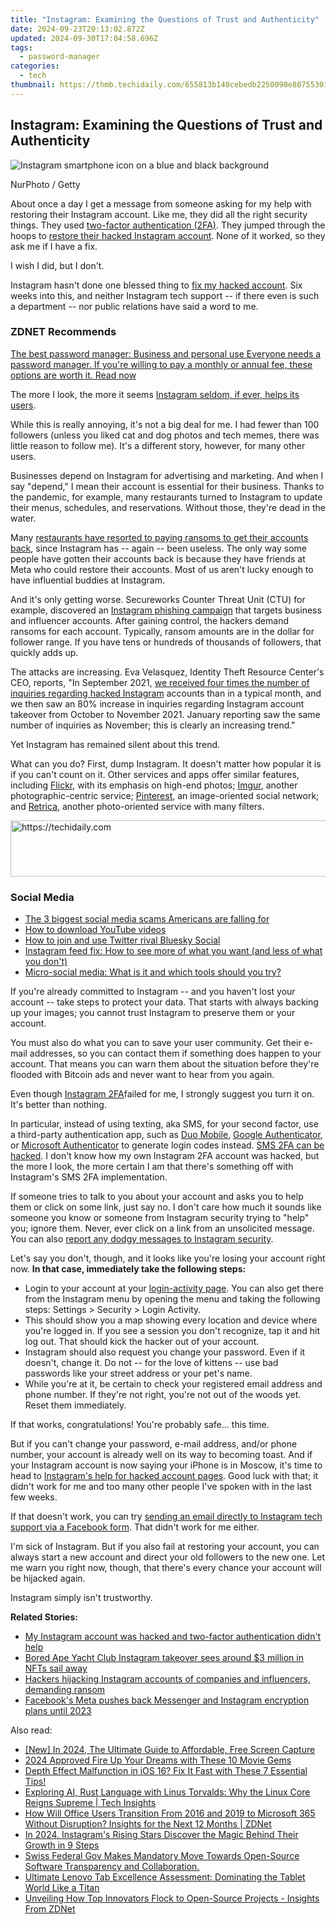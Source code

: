 ```yaml
---
title: "Instagram: Examining the Questions of Trust and Authenticity"
date: 2024-09-23T20:13:02.872Z
updated: 2024-09-30T17:04:58.696Z
tags:
  - password-manager
categories:
  - tech
thumbnail: https://thmb.techidaily.com/655813b140cebedb2250090e80755301611474980aff8421c8d4c222923ee3bc.jpg
---
```


## Instagram: Examining the Questions of Trust and Authenticity

![Instagram smartphone icon on a blue and black background](https://www.zdnet.com/a/img/resize/39a597394dcfcd804232eb00b5fd82b095ebcb60/2022/06/09/8ceaeb38-3ee5-461d-90a0-a5c0f986bde9/gettyimages-1238243805.jpg?auto=webp&width=1280)

NurPhoto / Getty

About once a day I get a message from someone asking for my help with restoring their Instagram account. Like me, they did all the right security things. They used [two-factor authentication (2FA)](https://www.zdnet.com/article/better-than-the-best-password-how-to-use-2fa-to-improve-your-security/). They jumped through the hoops to [restore their hacked Instagram account](https://help.instagram.com/149494825257596). None of it worked, so they ask me if I have a fix.

I wish I did, but I don't. 

Instagram hasn't done one blessed thing to [fix my hacked account](https://www.zdnet.com/article/my-instagram-account-was-hacked-and-two-factor-authentication-didnt-help/). Six weeks into this, and neither Instagram tech support -- if there even is such a department -- nor public relations have said a word to me. 

### **ZDNET** Recommends

[The best password manager: Business and personal use Everyone needs a password manager. If you're willing to pay a monthly or annual fee, these options are worth it.  Read now](https://www.zdnet.com/article/best-password-manager/)

The more I look, the more it seems [Instagram seldom, if ever, helps its users](https://therealdeal.com/chicago/2022/02/22/hacked-chicago-broker-says-instagram-no-help-recovering-business-account/). 

While this is really annoying, it's not a big deal for me. I had fewer than 100 followers (unless you liked cat and dog photos and tech memes, there was little reason to follow me). It's a different story, however, for many other users.

Businesses depend on Instagram for advertising and marketing. And when I say "depend," I mean their account is essential for their business. Thanks to the pandemic, for example, many restaurants turned to Instagram to update their menus, schedules, and reservations. Without those, they're dead in the water.

Many [restaurants have resorted to paying ransoms to get their accounts back](https://www.eater.com/23124144/instagram-business-account-hack-what-to-do), since Instagram has -- again -- been useless. The only way some people have gotten their accounts back is because they have friends at Meta who could restore their accounts. Most of us aren't lucky enough to have influential buddies at Instagram.

And it's only getting worse. Secureworks Counter Threat Unit (CTU) for example, discovered an [Instagram phishing campaign](https://www.zdnet.com/article/hackers-hijacking-instagram-accounts-of-companies-and-influencers-demanding-ransom/) that targets business and influencer accounts. After gaining control, the hackers demand ransoms for each account. Typically, ransom amounts are in the dollar for follower range. If you have tens or hundreds of thousands of followers, that quickly adds up.

The attacks are increasing. Eva Velasquez, Identity Theft Resource Center's CEO, reports, "In September 2021, [we received four times the number of inquiries regarding hacked Instagram](https://www.nortonlifelock.com/blogs/corporate-responsibility/prevent-instagram-hacks) accounts than in a typical month, and we then saw an 80% increase in inquiries regarding Instagram account takeover from October to November 2021\. January reporting saw the same number of inquiries as November; this is clearly an increasing trend."

Yet Instagram has remained silent about this trend. 

What can you do? First, dump Instagram. It doesn't matter how popular it is if you can't count on it. Other services and apps offer similar features, including [Flickr](https://www.flickr.com/), with its emphasis on high-end photos; [Imgur](https://imgur.com/), another photographic-centric service; [Pinterest](https://www.pinterest.com/), an image-oriented social network; and [Retrica](https://retrica.co/), another photo-oriented service with many filters. 

<!-- affiliate ads begin -->
<a href="https://appsumo.8odi.net/c/5597632/2118311/7443" target="_top" id="2118311">
  <img src="//a.impactradius-go.com/display-ad/7443-2118311" border="0" alt="https://techidaily.com" width="728" height="90"/>
</a>
<img height="0" width="0" src="https://appsumo.8odi.net/i/5597632/2118311/7443" style="position:absolute;visibility:hidden;" border="0" />
<!-- affiliate ads end -->

### Social Media

* [The 3 biggest social media scams Americans are falling for](https://www.zdnet.com/article/the-3-biggest-social-media-scams-americans-are-falling-for/)
* [How to download YouTube videos](https://www.zdnet.com/article/how-to-download-youtube-videos-for-free-plus-two-other-methods/)
* [How to join and use Twitter rival Bluesky Social](https://www.zdnet.com/article/how-to-get-started-using-bluesky-social-everything-you-need-to-know/)
* [Instagram feed fix: How to see more of what you want (and less of what you don't)](https://www.zdnet.com/article/instagram-feed-fix-how-to-see-more-of-what-you-want-and-less-of-what-you-dont/)
* [Micro-social media: What is it and which tools should you try?](https://www.zdnet.com/article/micro-social-media-what-is-it-and-which-tools-should-you-try/)

If you're already committed to Instagram -- and you haven't lost your account -- take steps to protect your data. That starts with always backing up your images; you cannot trust Instagram to preserve them or your account.

You must also do what you can to save your user community. Get their e-mail addresses, so you can contact them if something does happen to your account. That means you can warn them about the situation before they're flooded with Bitcoin ads and never want to hear from you again. 

Even though [Instagram 2FA](https://help.instagram.com/566810106808145)failed for me, I strongly suggest you turn it on. It's better than nothing. 

In particular, instead of using texting, aka SMS, for your second factor, use a third-party authentication app, such as [Duo Mobile](https://duo.com/product/multi-factor-authentication-mfa/duo-mobile-app), [Google Authenticator](https://play.google.com/store/apps/details?id=com.google.android.apps.authenticator2&hl=en%5FUS&gl=US), or [Microsoft Authenticator](https://support.microsoft.com/en-us/account-billing/download-and-install-the-microsoft-authenticator-app-351498fc-850a-45da-b7b6-27e523b8702a) to generate login codes instead. [SMS 2FA can be hacked](https://www.zdnet.com/article/is-it-ok-to-use-text-messages-for-2-factor-authentication-ask-zdnet/). I don't know how my own Instagram 2FA account was hacked, but the more I look, the more certain I am that there's something off with Instagram's SMS 2FA implementation. 

If someone tries to talk to you about your account and asks you to help them or click on some link, just say no. I don't care how much it sounds like someone you know or someone from Instagram security trying to "help" you; ignore them. Never, ever click on a link from an unsolicited message. You can also [report any dodgy messages to Instagram security](https://help.instagram.com/165828726894770).

Let's say you don't, though, and it looks like you're losing your account right now. **In that case, immediately take the following steps:**

* Login to your account at your [login-activity page](https://www.instagram.com/session/login%5Factivity/). You can also get there from the Instagram menu by opening the menu and taking the following steps: Settings > Security > Login Activity.
* This should show you a map showing every location and device where you're logged in. If you see a session you don't recognize, tap it and hit log out. That should kick the hacker out of your account.
* Instagram should also request you change your password. Even if it doesn't, change it. Do not -- for the love of kittens -- use bad passwords like your street address or your pet's name.
* While you're at it, be certain to check your registered email address and phone number. If they're not right, you're not out of the woods yet. Reset them immediately.

If that works, congratulations! You're probably safe… this time.

But if you can't change your password, e-mail address, and/or phone number, your account is already well on its way to becoming toast. And if your Instagram account is now saying your iPhone is in Moscow, it's time to head to [Instagram's help for hacked account pages](https://help.instagram.com/149494825257596). Good luck with that; it didn't work for me and too many other people I've spoken with in the last few weeks. 

If that doesn't work, you can try [sending an email directly to Instagram tech support via a Facebook form](https://m.facebook.com/help/instagram/contact/272476913194545). That didn't work for me either. 

I'm sick of Instagram. But if you also fail at restoring your account, you can always start a new account and direct your old followers to the new one. Let me warn you right now, though, that there's every chance your account will be hijacked again. 

Instagram simply isn't trustworthy. 

**Related Stories:**

* [My Instagram account was hacked and two-factor authentication didn't help](https://www.zdnet.com/article/my-instagram-account-was-hacked-and-two-factor-authentication-didnt-help/)
* [Bored Ape Yacht Club Instagram takeover sees around $3 million in NFTs sail away](https://www.zdnet.com/article/bored-ape-yacht-club-instagram-takeover-sees-around-3-million-in-nfts-sail-away/)
* [Hackers hijacking Instagram accounts of companies and influencers, demanding ransom](https://www.zdnet.com/article/hackers-hijacking-instagram-accounts-of-companies-and-influencers-demanding-ransom/)
* [Facebook's Meta pushes back Messenger and Instagram encryption plans until 2023](https://www.zdnet.com/article/facebooks-meta-pushes-back-messenger-and-instagram-encryption-plans-until-2023/)

<ins class="adsbygoogle"
     style="display:block"
     data-ad-format="autorelaxed"
     data-ad-client="ca-pub-7571918770474297"
     data-ad-slot="1223367746"></ins>

<ins class="adsbygoogle"
     style="display:block"
     data-ad-client="ca-pub-7571918770474297"
     data-ad-slot="8358498916"
     data-ad-format="auto"
     data-full-width-responsive="true"></ins>

<span class="atpl-alsoreadstyle">Also read:</span>
<div><ul>
<li><a href="https://screen-recording.techidaily.com/new-in-2024-the-ultimate-guide-to-affordable-free-screen-capture/"><u>[New] In 2024, The Ultimate Guide to Affordable, Free Screen Capture</u></a></li>
<li><a href="https://article-posts.techidaily.com/2024-approved-fire-up-your-dreams-with-these-10-movie-gems/"><u>2024 Approved Fire Up Your Dreams with These 10 Movie Gems</u></a></li>
<li><a href="https://fox-that.techidaily.com/1721457995654-depth-effect-malfunction-in-ios-16-fix-it-fast-with-these-7-essential-tips/"><u>Depth Effect Malfunction in iOS 16? Fix It Fast with These 7 Essential Tips!</u></a></li>
<li><a href="https://app-tips.techidaily.com/exploring-ai-rust-language-with-linus-torvalds-why-the-linux-core-reigns-supreme-tech-insights/"><u>Exploring AI, Rust Language with Linus Torvalds: Why the Linux Core Reigns Supreme | Tech Insights</u></a></li>
<li><a href="https://app-tips.techidaily.com/how-will-office-users-transition-from-2016-and-2019-to-microsoft-365-without-disruption-insights-for-the-next-12-months-zdnet/"><u>How Will Office Users Transition From 2016 and 2019 to Microsoft 365 Without Disruption? Insights for the Next 12 Months | ZDNet</u></a></li>
<li><a href="https://extra-support.techidaily.com/in-2024-instagrams-rising-stars-discover-the-magic-behind-their-growth-in-9-steps/"><u>In 2024, Instagram's Rising Stars Discover the Magic Behind Their Growth in 9 Steps</u></a></li>
<li><a href="https://app-tips.techidaily.com/swiss-federal-gov-makes-mandatory-move-towards-open-source-software-transparency-and-collaboration/"><u>Swiss Federal Gov Makes Mandatory Move Towards Open-Source Software Transparency and Collaboration.</u></a></li>
<li><a href="https://hardware-updates.techidaily.com/ultimate-lenovo-tab-excellence-assessment-dominating-the-tablet-world-like-a-titan/"><u>Ultimate Lenovo Tab Excellence Assessment: Dominating the Tablet World Like a Titan</u></a></li>
<li><a href="https://app-tips.techidaily.com/unveiling-how-top-innovators-flock-to-open-source-projects-insights-from-zdnet/"><u>Unveiling How Top Innovators Flock to Open-Source Projects - Insights From ZDNet</u></a></li>
</ul></div>

